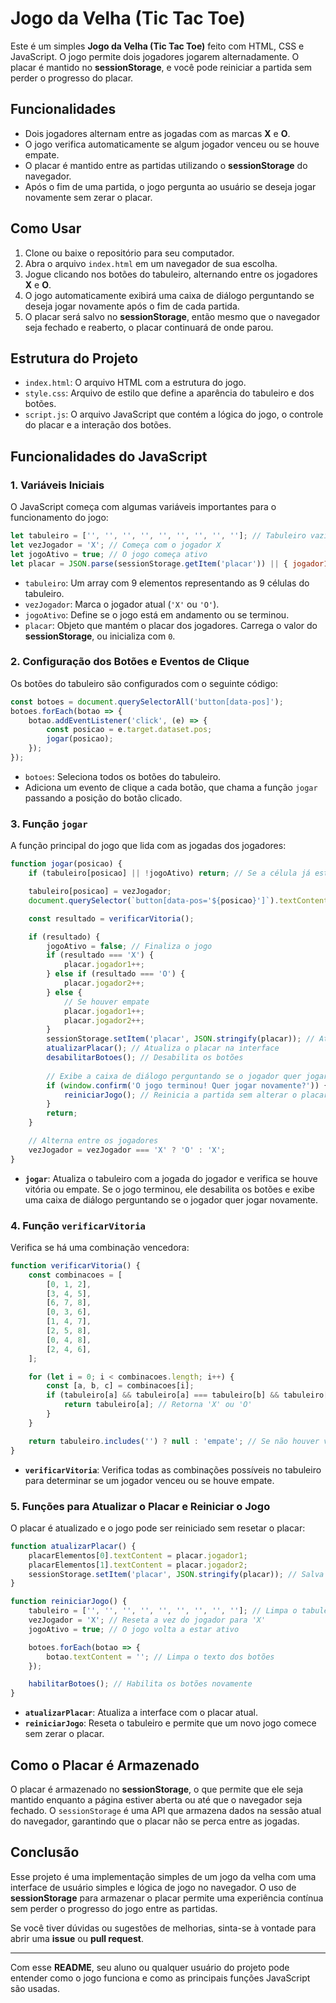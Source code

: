 # Jogo da Velha (Tic Tac Toe)

Este é um simples **Jogo da Velha (Tic Tac Toe)** feito com HTML, CSS e JavaScript. O jogo permite dois jogadores jogarem alternadamente. O placar é mantido no **sessionStorage**, e você pode reiniciar a partida sem perder o progresso do placar.

## Funcionalidades

- Dois jogadores alternam entre as jogadas com as marcas **X** e **O**.
- O jogo verifica automaticamente se algum jogador venceu ou se houve empate.
- O placar é mantido entre as partidas utilizando o **sessionStorage** do navegador.
- Após o fim de uma partida, o jogo pergunta ao usuário se deseja jogar novamente sem zerar o placar.

## Como Usar

1. Clone ou baixe o repositório para seu computador.
2. Abra o arquivo `index.html` em um navegador de sua escolha.
3. Jogue clicando nos botões do tabuleiro, alternando entre os jogadores **X** e **O**.
4. O jogo automaticamente exibirá uma caixa de diálogo perguntando se deseja jogar novamente após o fim de cada partida.
5. O placar será salvo no **sessionStorage**, então mesmo que o navegador seja fechado e reaberto, o placar continuará de onde parou.

## Estrutura do Projeto

- `index.html`: O arquivo HTML com a estrutura do jogo.
- `style.css`: Arquivo de estilo que define a aparência do tabuleiro e dos botões.
- `script.js`: O arquivo JavaScript que contém a lógica do jogo, o controle do placar e a interação dos botões.

## Funcionalidades do JavaScript

### 1. **Variáveis Iniciais**
O JavaScript começa com algumas variáveis importantes para o funcionamento do jogo:

```javascript
let tabuleiro = ['', '', '', '', '', '', '', '', '']; // Tabuleiro vazio
let vezJogador = 'X'; // Começa com o jogador X
let jogoAtivo = true; // O jogo começa ativo
let placar = JSON.parse(sessionStorage.getItem('placar')) || { jogador1: 0, jogador2: 0 }; // Carrega o placar ou inicia com 0
```

- `tabuleiro`: Um array com 9 elementos representando as 9 células do tabuleiro.
- `vezJogador`: Marca o jogador atual (`'X'` ou `'O'`).
- `jogoAtivo`: Define se o jogo está em andamento ou se terminou.
- `placar`: Objeto que mantém o placar dos jogadores. Carrega o valor do **sessionStorage**, ou inicializa com `0`.

### 2. **Configuração dos Botões e Eventos de Clique**
Os botões do tabuleiro são configurados com o seguinte código:

```javascript
const botoes = document.querySelectorAll('button[data-pos]');
botoes.forEach(botao => {
    botao.addEventListener('click', (e) => {
        const posicao = e.target.dataset.pos;
        jogar(posicao);
    });
});
```

- `botoes`: Seleciona todos os botões do tabuleiro.
- Adiciona um evento de clique a cada botão, que chama a função `jogar` passando a posição do botão clicado.

### 3. **Função `jogar`**
A função principal do jogo que lida com as jogadas dos jogadores:

```javascript
function jogar(posicao) {
    if (tabuleiro[posicao] || !jogoAtivo) return; // Se a célula já estiver preenchida ou o jogo estiver terminado, nada acontece

    tabuleiro[posicao] = vezJogador;
    document.querySelector(`button[data-pos='${posicao}']`).textContent = vezJogador;

    const resultado = verificarVitoria();

    if (resultado) {
        jogoAtivo = false; // Finaliza o jogo
        if (resultado === 'X') {
            placar.jogador1++;
        } else if (resultado === 'O') {
            placar.jogador2++;
        } else {
            // Se houver empate
            placar.jogador1++;
            placar.jogador2++;
        }
        sessionStorage.setItem('placar', JSON.stringify(placar)); // Atualiza o placar no sessionStorage
        atualizarPlacar(); // Atualiza o placar na interface
        desabilitarBotoes(); // Desabilita os botões
        
        // Exibe a caixa de diálogo perguntando se o jogador quer jogar novamente
        if (window.confirm('O jogo terminou! Quer jogar novamente?')) {
            reiniciarJogo(); // Reinicia a partida sem alterar o placar
        }
        return;
    }

    // Alterna entre os jogadores
    vezJogador = vezJogador === 'X' ? 'O' : 'X';
}
```

- **`jogar`**: Atualiza o tabuleiro com a jogada do jogador e verifica se houve vitória ou empate. Se o jogo terminou, ele desabilita os botões e exibe uma caixa de diálogo perguntando se o jogador quer jogar novamente.

### 4. **Função `verificarVitoria`**
Verifica se há uma combinação vencedora:

```javascript
function verificarVitoria() {
    const combinacoes = [
        [0, 1, 2],
        [3, 4, 5],
        [6, 7, 8],
        [0, 3, 6],
        [1, 4, 7],
        [2, 5, 8],
        [0, 4, 8],
        [2, 4, 6],
    ];

    for (let i = 0; i < combinacoes.length; i++) {
        const [a, b, c] = combinacoes[i];
        if (tabuleiro[a] && tabuleiro[a] === tabuleiro[b] && tabuleiro[a] === tabuleiro[c]) {
            return tabuleiro[a]; // Retorna 'X' ou 'O'
        }
    }

    return tabuleiro.includes('') ? null : 'empate'; // Se não houver vitória e não houver mais espaços, é empate
}
```

- **`verificarVitoria`**: Verifica todas as combinações possíveis no tabuleiro para determinar se um jogador venceu ou se houve empate.

### 5. **Funções para Atualizar o Placar e Reiniciar o Jogo**
O placar é atualizado e o jogo pode ser reiniciado sem resetar o placar:

```javascript
function atualizarPlacar() {
    placarElementos[0].textContent = placar.jogador1;
    placarElementos[1].textContent = placar.jogador2;
    sessionStorage.setItem('placar', JSON.stringify(placar)); // Salva o placar no sessionStorage
}

function reiniciarJogo() {
    tabuleiro = ['', '', '', '', '', '', '', '', '']; // Limpa o tabuleiro
    vezJogador = 'X'; // Reseta a vez do jogador para 'X'
    jogoAtivo = true; // O jogo volta a estar ativo

    botoes.forEach(botao => {
        botao.textContent = ''; // Limpa o texto dos botões
    });

    habilitarBotoes(); // Habilita os botões novamente
}
```

- **`atualizarPlacar`**: Atualiza a interface com o placar atual.
- **`reiniciarJogo`**: Reseta o tabuleiro e permite que um novo jogo comece sem zerar o placar.

## Como o Placar é Armazenado

O placar é armazenado no **sessionStorage**, o que permite que ele seja mantido enquanto a página estiver aberta ou até que o navegador seja fechado. O `sessionStorage` é uma API que armazena dados na sessão atual do navegador, garantindo que o placar não se perca entre as jogadas.

## Conclusão

Esse projeto é uma implementação simples de um jogo da velha com uma interface de usuário simples e lógica de jogo no navegador. O uso de **sessionStorage** para armazenar o placar permite uma experiência contínua sem perder o progresso do jogo entre as partidas.

Se você tiver dúvidas ou sugestões de melhorias, sinta-se à vontade para abrir uma **issue** ou **pull request**.

---

Com esse **README**, seu aluno ou qualquer usuário do projeto pode entender como o jogo funciona e como as principais funções JavaScript são usadas.